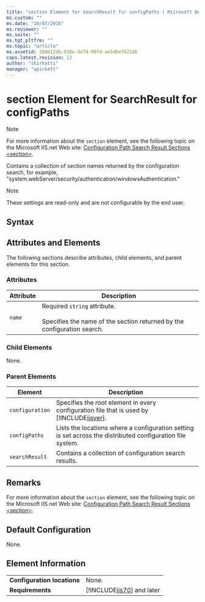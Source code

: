 ```yaml
---
title: "section Element for SearchResult for configPaths | Microsoft Docs"
ms.custom: ""
ms.date: "10/07/2016"
ms.reviewer: ""
ms.suite: ""
ms.tgt_pltfrm: ""
ms.topic: "article"
ms.assetid: 208612db-938e-4e74-997d-ae5dbe7621db
caps.latest.revision: 12
author: "shirhatti"
manager: "wpickett"
---
```

# section Element for SearchResult for configPaths
> [!NOTE]
>  For more information about the `section` element, see the following topic on the Microsoft IIS.net Web site: [Configuration Path Search Result Sections \<section>](http://www.iis.net/ConfigReference/configPaths/searchResult/section).  
  
 Contains a collection of section names returned by the configuration search, for example, "system.webServer/security/authentication/windowsAuthentication."  
  
> [!NOTE]
>  These settings are read-only and are not configurable by the end user.  
  
## Syntax  
  
## Attributes and Elements  
 The following sections describe attributes, child elements, and parent elements for this section.  
  
### Attributes  
  
|Attribute|Description|  
|---------------|-----------------|  
|`name`|Required `string` attribute.<br /><br /> Specifies the name of the section returned by the configuration search.|  
  
### Child Elements  
 None.  
  
### Parent Elements  
  
|Element|Description|  
|-------------|-----------------|  
|`configuration`|Specifies the root element in every configuration file that is used by [!INCLUDE[iisver](../../reference/admin/includes/iisver-md.md)].|  
|`configPaths`|Lists the locations where a configuration setting is set across the distributed configuration file system.|  
|`searchResult`|Contains a collection of configuration search results.|  
  
## Remarks  
 For more information about the `section` element, see the following topic on the Microsoft IIS.net Web site: [Configuration Path Search Result Sections \<section>](http://www.iis.net/ConfigReference/configPaths/searchResult/section).  
  
## Default Configuration  
 None.  
  
## Element Information  
  
|||  
|-|-|  
|**Configuration locations**|None.|  
|**Requirements**|[!INCLUDE[iis70](../../reference/admin/includes/iis70-md.md)] and later|